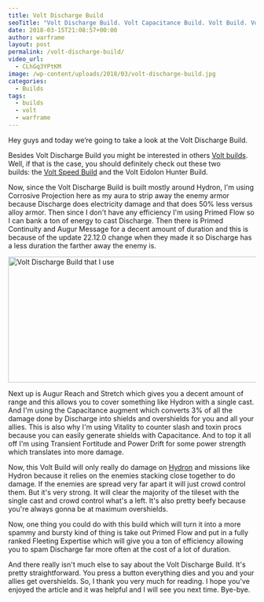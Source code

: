 ```yaml
---
title: Volt Discharge Build
seoTitle: "Volt Discharge Build. Volt Capacitance Build. Volt Build. Volt Prime Build"
date: 2018-03-15T21:08:57+00:00
author: warframe
layout: post
permalink: /volt-discharge-build/
video_url:
  - CLhGq3YPtKM
image: /wp-content/uploads/2018/03/volt-discharge-build.jpg
categories:
  - Builds
tags:
  - builds
  - volt
  - warframe
---
```

Hey guys and today we’re going to take a look at the Volt Discharge Build.<!--more-->

Besides Volt Discharge Build you might be interested in others [Volt builds](https://warframeblog.com/warframe-builds/). Well, if that is the case, you should definitely check out these two builds: the [Volt Speed Build](https://warframeblog.com/volt-speed-build/) and the Volt Eidolon Hunter Build.

Now, since the Volt Discharge Build is built mostly around Hydron, I'm using Corrosive Projection here as my aura to strip away the enemy armor because Discharge does electricity damage and that does 50% less versus alloy armor. Then since I don't have any efficiency I'm using Primed Flow so I can bank a ton of energy to cast Discharge. Then there is Primed Continuity and Augur Message for a decent amount of duration and this is because of the update 22.12.0 change when they made it so Discharge has a less duration the farther away the enemy is.

<img src="https://warframeblog.com/wp-content/uploads/2018/03/warframe-volt-discharge-build-1024x350.png" title="Warframe Volt Discharge Build" alt="Volt Discharge Build that I use" width="750" height="256" class="alignnone size-large wp-image-1120" srcset="https://warframeblog.com/wp-content/uploads/2018/03/warframe-volt-discharge-build-1024x350.png 1024w, https://warframeblog.com/wp-content/uploads/2018/03/warframe-volt-discharge-build-300x103.png 300w, https://warframeblog.com/wp-content/uploads/2018/03/warframe-volt-discharge-build-768x263.png 768w, https://warframeblog.com/wp-content/uploads/2018/03/warframe-volt-discharge-build.png 1397w" sizes="(max-width: 750px) 100vw, 750px" />

Next up is Augur Reach and Stretch which gives you a decent amount of range and this allows you to cover something like Hydron with a single cast. And I'm using the Capacitance augment which converts 3% of all the damage done by Discharge into shields and overshields for you and all your allies. This is also why I'm using Vitality to counter slash and toxin procs because you can easily generate shields with Capacitance. And to top it all off I'm using Transient Fortitude and Power Drift for some power strength which translates into more damage.

Now, this Volt Build will only really do damage on [Hydron](https://warframeblog.com/how-to-farm-relics/) and missions like Hydron because it relies on the enemies stacking close together to do damage. If the enemies are spread very far apart it will just crowd control them. But it's very strong. It will clear the majority of the tileset with the single cast and crowd control what's a left. It's also pretty beefy because you're always gonna be at maximum overshields.

Now, one thing you could do with this build which will turn it into a more spammy and bursty kind of thing is take out Primed Flow and put in a fully ranked Fleeting Expertise which will give you a ton of efficiency allowing you to spam Discharge far more often at the cost of a lot of duration.

And there really isn't much else to say about the Volt Discharge Build. It's pretty straightforward. You press a button everything dies and you and your allies get overshields. So, I thank you very much for reading. I hope you've enjoyed the article and it was helpful and I will see you next time. Bye-bye.